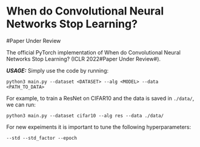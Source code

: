 # When do Convolutional Neural Networks Stop Learning?
#Paper Under Review

The official PyTorch implementation of When do Convolutional Neural Networks Stop Learning? (ICLR 2022#Paper Under Review#).



***USAGE:***
Simply use the code by running:

`python3 main.py --dataset <DATASET> --alg <MODEL> --data <PATH_TO_DATA>`

For example, to train a ResNet on CIFAR10 and the data is saved in `./data/`, we can run:

`python3 main.py --dataset cifar10 --alg res --data ./data/`


For new expeiments it is important to tune the following hyperparameters:

`--std --std_factor --epoch`


